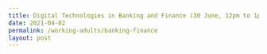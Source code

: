 ```yaml
---
title: Digital Technologies in Banking and Finance (30 June, 12pm to 1pm)
date: 2021-04-02
permalink: /working-adults/banking-finance
layout: post
---
```

